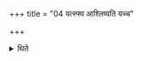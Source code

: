 +++
title = "04 यत्स्फ्य आश्लिष्यति यच्च"

+++

<details><summary>थिते</summary>

यत्स्फ्य आश्लिष्यति यच्च प्रतिशीर्यते तद्विष्णवे शिपिविष्टाय जुहोति ४
</details>

